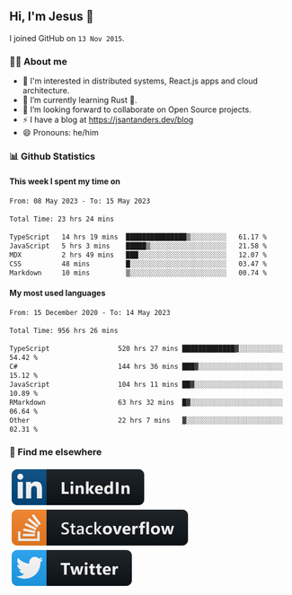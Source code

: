 ## Hi, I'm Jesus 👋

I joined GitHub on `13 Nov 2015`.

<!-- Talking about you -->

### 👨‍💻 About me

- 👦 I'm interested in distributed systems, React.js apps and cloud architecture.
- 🌱 I’m currently learning Rust 🦀.
- 👯 I’m looking forward to collaborate on Open Source projects.
- ⚡️ I have a blog at <https://jsantanders.dev/blog>
- 😄 Pronouns: he/him

### 📊 Github Statistics

#### This week I spent my time on

<!--START_SECTION:weekly-->

```text
From: 08 May 2023 - To: 15 May 2023

Total Time: 23 hrs 24 mins

TypeScript   14 hrs 19 mins  ███████████████▒░░░░░░░░░   61.17 %
JavaScript   5 hrs 3 mins    █████▒░░░░░░░░░░░░░░░░░░░   21.58 %
MDX          2 hrs 49 mins   ███░░░░░░░░░░░░░░░░░░░░░░   12.07 %
CSS          48 mins         █░░░░░░░░░░░░░░░░░░░░░░░░   03.47 %
Markdown     10 mins         ▒░░░░░░░░░░░░░░░░░░░░░░░░   00.74 %
```

<!--END_SECTION:weekly-->

#### My most used languages

<!--START_SECTION:alltime-->

```text
From: 15 December 2020 - To: 14 May 2023

Total Time: 956 hrs 26 mins

TypeScript                 520 hrs 27 mins █████████████▓░░░░░░░░░░░   54.42 %
C#                         144 hrs 36 mins ███▓░░░░░░░░░░░░░░░░░░░░░   15.12 %
JavaScript                 104 hrs 11 mins ██▓░░░░░░░░░░░░░░░░░░░░░░   10.89 %
RMarkdown                  63 hrs 32 mins  █▓░░░░░░░░░░░░░░░░░░░░░░░   06.64 %
Other                      22 hrs 7 mins   ▓░░░░░░░░░░░░░░░░░░░░░░░░   02.31 %
```

<!--END_SECTION:alltime-->

### 📢 Find me elsewhere

<p>
  <a target="_blank" href="https://linkedin.com/in/jsantanders">
    <img src="https://github.com/jsantanders/jsantanders/blob/master/img/linkedin.svg" alt="LinkedIn" style="vertical-align:top; margin:4px">
  </a>
  
  <a target="_blank" href="https://stackoverflow.com/users/7318331/jesus-santander">
    <img src="https://github.com/jsantanders/jsantanders/blob/master/img/stackoverflow.svg" alt="StackOverflow" style="vertical-align:top; margin:4px">
  </a>
  
  <a target="_blank" href="http://twitter.com/jsantanders">
    <img src="https://github.com/jsantanders/jsantanders/blob/master/img/twitter.svg" alt="Twitter" style="vertical-align:top; margin:4px">
  </a>
</p>
